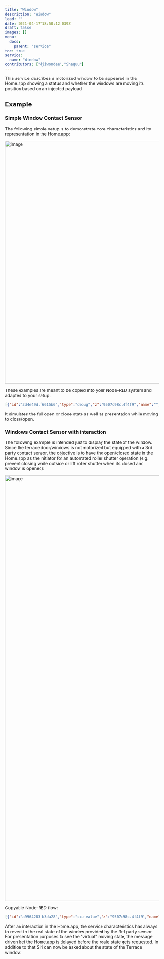 ```yaml
---
title: "Window"
description: "Window"
lead: ""
date: 2021-04-17T18:50:12.039Z
draft: false
images: []
menu:
  docs:
    parent: "service"
toc: true
service:
  name: "Window"
contributors: ["djiwondee","Shaquu"]
---
```


This service describes a motorized window to be appeared in the Home.app showing a status and whether the windows are moving its position based on an injected payload.

## Example

### Simple Window Contact Sensor

The following simple setup is to demonstrate core characteristics and its representation in the Home.app:

<img width="791" alt="image" src="https://user-images.githubusercontent.com/37173958/59024470-3fc3c080-8852-11e9-991b-30696d02253d.png">

These examples are meant to be copied into your Node-RED system and adapted to your setup.

```json
[{"id":"3d4e49d.f6615b6","type":"debug","z":"9507c98c.4f4f9","name":"","active":true,"tosidebar":true,"console":false,"tostatus":false,"complete":"false","x":930,"y":480,"wires":[]},{"id":"c4ea5eb2.8ea768","type":"homekit-service","z":"9507c98c.4f4f9","isParent":true,"bridge":"90fc07e3.c93f68","parentService":"","name":"Terrace Door","serviceName":"Window","topic":"","filter":false,"manufacturer":"Default Manufacturer","model":"Default Model","serialNo":"Default Serial Number","characteristicProperties":"{\n    \"CurrentPosition\" :\n    {\n        \"minValue\":0,\n        \"maxValue\":100\n    },\n    \"TargetPosition\" :\n    {\n        \"minValue\":0,\n        \"maxValue\":100\n    },\n    \"PositionState\" :\n    {\n        \"validValues\": [0,1,2]\n    }\n}","x":730,"y":480,"wires":[["3d4e49d.f6615b6"]]},{"id":"2b02704f.d19cd8","type":"inject","z":"9507c98c.4f4f9","name":"Fully Closed","topic":"","payload":"{\"CurrentPosition\":0,\"TargetPosition\":0,\"PositionState\":2}","payloadType":"json","repeat":"","crontab":"","once":false,"onceDelay":0.1,"x":370,"y":400,"wires":[["c4ea5eb2.8ea768"]]},{"id":"8d2e31fd.cc131","type":"inject","z":"9507c98c.4f4f9","name":"Full Opened","topic":"","payload":"{\"CurrentPosition\":100,\"TargetPosition\":100,\"PositionState\":2}","payloadType":"json","repeat":"","crontab":"","once":false,"onceDelay":0.1,"x":370,"y":520,"wires":[["c4ea5eb2.8ea768"]]},{"id":"99f537b0.170d58","type":"inject","z":"9507c98c.4f4f9","name":"Move to Open","topic":"","payload":"{\"CurrentPosition\":30,\"TargetPosition\":100,\"PositionState\":1}","payloadType":"json","repeat":"","crontab":"","once":false,"onceDelay":0.1,"x":370,"y":460,"wires":[["c4ea5eb2.8ea768"]]},{"id":"1cbdc891.e275df","type":"inject","z":"9507c98c.4f4f9","name":"Move to Close","topic":"","payload":"{\"CurrentPosition\":75,\"TargetPosition\":0,\"PositionState\":0}","payloadType":"json","repeat":"","crontab":"","once":false,"onceDelay":0.1,"x":380,"y":580,"wires":[["c4ea5eb2.8ea768"]]},{"id":"90fc07e3.c93f68","type":"homekit-bridge","z":"","bridgeName":"RedMatic-Homekit-Bridge-01","pinCode":"111-22-333","port":"","allowInsecureRequest":false,"manufacturer":"Default Manufacturer","model":"Default Model","serialNo":"Default Serial Number","customMdnsConfig":false,"mdnsMulticast":true,"mdnsInterface":"","mdnsPort":"","mdnsIp":"","mdnsTtl":"","mdnsLoopback":true,"mdnsReuseAddr":true}]
```

It simulates the full open or close state as well as presentation while moving to close/open.

### Windows Contact Sensor with interaction

The following example is intended just to display the state of the window. Since the terrace door/windows is not motorized but equipped with a 3rd party contact sensor, the objective is to have the open/closed state in the Home.app as the initiator for an automated roller shutter operation (e.g. prevent closing while outside or lift roller shutter when its closed and window is opened):

<img width="1388" alt="image" src="https://user-images.githubusercontent.com/37173958/59026674-50c30080-8857-11e9-8058-61202932d75c.png">

Copyable Node-RED flow:

```json
[{"id":"a9964283.b3da28","type":"ccu-value","z":"9507c98c.4f4f9","name":"Terrassentür Kontakt","iface":"HmIP-RF","channel":"0000DA498BD08E:1","datapoint":"STATE","mode":"","start":true,"change":true,"cache":false,"queue":false,"on":0,"onType":"undefined","ramp":0,"rampType":"undefined","working":false,"ccuConfig":"38263145.35ea0e","topic":"${CCU}/${Interface}/${channel}/${datapoint}","x":140,"y":360,"wires":[["5ec5c10f.f98af"]]},{"id":"c4ea5eb2.8ea768","type":"homekit-service","z":"9507c98c.4f4f9","isParent":true,"bridge":"90fc07e3.c93f68","parentService":"","name":"Terrace Door","serviceName":"Window","topic":"","filter":false,"manufacturer":"Default Manufacturer","model":"Default Model","serialNo":"Default Serial Number","characteristicProperties":"{\n    \"CurrentPosition\" :\n    {\n        \"minValue\":0,\n        \"maxValue\":100\n    },\n    \"TargetPosition\" :\n    {\n        \"minValue\":0,\n        \"maxValue\":100\n    },\n    \"PositionState\" :\n    {\n        \"validValues\": [0,1,2]\n    }\n}","x":910,"y":220,"wires":[["c9cf566e.b05da"]]},{"id":"5ec5c10f.f98af","type":"switch","z":"9507c98c.4f4f9","name":"Route msg based on state","property":"payload","propertyType":"msg","rules":[{"t":"eq","v":"0","vt":"num"},{"t":"eq","v":"1","vt":"num"},{"t":"else"}],"checkall":"true","repair":false,"outputs":3,"x":420,"y":360,"wires":[["118f6dc4.b5bbca"],["b400dad5.fd2dd8"],[]]},{"id":"118f6dc4.b5bbca","type":"change","z":"9507c98c.4f4f9","name":"HkMsg Window Closed","rules":[{"t":"set","p":"payload","pt":"msg","to":"{\"CurrentPosition\":0,\"TargetPosition\":0,\"PositionState\":2}","tot":"json"}],"action":"","property":"","from":"","to":"","reg":false,"x":690,"y":180,"wires":[["c4ea5eb2.8ea768"]]},{"id":"b400dad5.fd2dd8","type":"change","z":"9507c98c.4f4f9","name":"HkMsg Window Open","rules":[{"t":"set","p":"payload","pt":"msg","to":"{\"CurrentPosition\":100,\"TargetPosition\":100,\"PositionState\":2}","tot":"json"}],"action":"","property":"","from":"","to":"","reg":false,"x":680,"y":220,"wires":[["c4ea5eb2.8ea768"]]},{"id":"6d406a1c.b9cf44","type":"delay","z":"9507c98c.4f4f9","name":"Delay 1 sec","pauseType":"delay","timeout":"1","timeoutUnits":"seconds","rate":"1","nbRateUnits":"1","rateUnits":"second","randomFirst":"1","randomLast":"5","randomUnits":"seconds","drop":false,"x":910,"y":280,"wires":[["646dcc59.845ca4"]]},{"id":"565475f.e48f18c","type":"ccu-get-value","z":"9507c98c.4f4f9","name":"Get real state value","ccuConfig":"38263145.35ea0e","iface":"HmIP-RF","channel":"0000DA498BD08E:1 HMIP-SWDO 0000DA498BD08E:1","sysvar":"Alarmmeldungen","sysvarProperty":"value","datapoint":"STATE","datapointProperty":"value","setProp":"payload","setPropType":"msg","x":930,"y":360,"wires":[["5ec5c10f.f98af"]]},{"id":"e086f87d.7698e","type":"comment","z":"9507c98c.4f4f9","name":"Only Home.app initated messages passed through","info":"","x":1210,"y":180,"wires":[]},{"id":"c9cf566e.b05da","type":"switch","z":"9507c98c.4f4f9","name":"Check hap.context","property":"hap.context","propertyType":"msg","rules":[{"t":"nnull"},{"t":"else"}],"checkall":"true","repair":false,"outputs":2,"x":1110,"y":220,"wires":[["6d406a1c.b9cf44"],[]],"info":"make sure only Home.app initaited messages gets passed through"},{"id":"646dcc59.845ca4","type":"change","z":"9507c98c.4f4f9","name":"Inject real state quuery","rules":[{"t":"set","p":"payload","pt":"msg","to":"true","tot":"bool"}],"action":"","property":"","from":"","to":"","reg":false,"x":1120,"y":280,"wires":[["565475f.e48f18c"]]},{"id":"38263145.35ea0e","type":"ccu-connection","z":"","name":"localhost","host":"localhost","regaEnabled":true,"bcrfEnabled":true,"iprfEnabled":true,"virtEnabled":true,"bcwiEnabled":false,"cuxdEnabled":false,"regaPoll":true,"regaInterval":"30","rpcPingTimeout":"60","rpcInitAddress":"127.0.0.1","rpcServerHost":"127.0.0.1","rpcBinPort":"2047","rpcXmlPort":"2048"},{"id":"90fc07e3.c93f68","type":"homekit-bridge","z":"","bridgeName":"RedMatic-Homekit-Bridge-01","pinCode":"111-22-333","port":"","allowInsecureRequest":false,"manufacturer":"Default Manufacturer","model":"Default Model","serialNo":"Default Serial Number","customMdnsConfig":false,"mdnsMulticast":true,"mdnsInterface":"","mdnsPort":"","mdnsIp":"","mdnsTtl":"","mdnsLoopback":true,"mdnsReuseAddr":true}]
```

After an interaction in the Home.app, the service characteristics has always to revert to the real state of the window provided by the 3rd party sensor. For presentation purposes to see the "virtual" moving state, the message driven bei the Home.app is delayed before the reale state gets requested. In addition to that Siri can now be asked about the state of the Terrace window.
